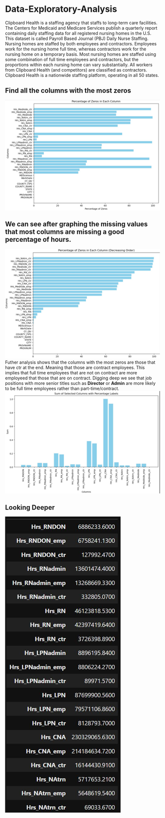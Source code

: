 # Data-Exploratory-Analysis 
Clipboard Health is a  staffing agency that staffs to long-term care facilities. The Centers for Medicaid and Medicare Services publish a quarterly report containing daily staffing data for all registered nursing homes in the U.S. This dataset is called Payroll Based Journal (PBJ) Daily Nurse Staffing. 
Nursing homes are staffed by both employees and contractors. Employees work for the nursing home full time, whereas contractors work for the nursing home on a temporary basis. Most nursing homes are staffed using some combination of full time employees and contractors, but the proportions within each nursing home can vary substantially. All workers from Clipboard Health (and competitors) are classified as contractors.
Clipboard Health is a nationwide staffing platform, operating in all 50 states.

## Find all the columns with the most zeros
![Percentage of Zeros](Percentage%20of%20Zeros%20In%20Each%20Column.JPG)
## We can see after graphing the missing values that most columns are missing a good percentage of hours.
![Percentage of Zeros](Percentage%20of%20Zeros%20In%20Each%20Column%20Decreasing.JPG)
Futher analysis shows that the columns with the most zeros are those that have ctr at the end. Meaning that those are contract employees.
This implies that full time employees that are not on contract are more employeed that those that are on contract.
Digging deep we see that job positions with more senior titles such as **Director** or **Admin** are more likely to be full time employees rather than part-time/contract.
![Percentage of Zeros](Scaled.JPG)
## Looking Deeper
![Percentage of Zeros](Pics/SingleColumn.JPG)
